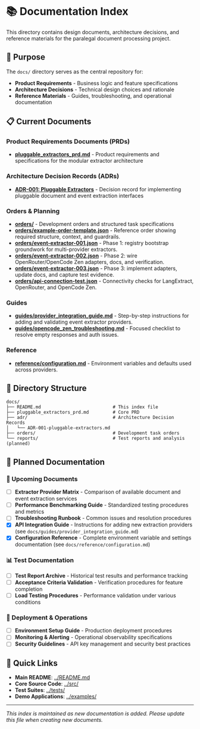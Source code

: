 # 📚 Documentation Index

This directory contains design documents, architecture decisions, and reference materials for the paralegal document processing project.

## 🎯 Purpose

The `docs/` directory serves as the central repository for:
- **Product Requirements** - Business logic and feature specifications
- **Architecture Decisions** - Technical design choices and rationale
- **Reference Materials** - Guides, troubleshooting, and operational documentation

## 📋 Current Documents

### Product Requirements Documents (PRDs)
- **[pluggable_extractors_prd.md](pluggable_extractors_prd.md)** - Product requirements and specifications for the modular extractor architecture

### Architecture Decision Records (ADRs)
- **[ADR-001: Pluggable Extractors](adr/ADR-001-pluggable-extractors.md)** - Decision record for implementing pluggable document and event extraction interfaces

### Orders & Planning
- **[orders/](orders/)** - Development orders and structured task specifications
- **[orders/example-order-template.json](orders/example-order-template.json)** - Reference order showing required structure, context, and guardrails.
- **[orders/event-extractor-001.json](orders/event-extractor-001.json)** - Phase 1: registry bootstrap groundwork for multi-provider extractors.
- **[orders/event-extractor-002.json](orders/event-extractor-002.json)** - Phase 2: wire OpenRouter/OpenCode Zen adapters, docs, and verification.
- **[orders/event-extractor-003.json](orders/event-extractor-003.json)** - Phase 3: implement adapters, update docs, and capture test evidence.
- **[orders/api-connection-test.json](orders/api-connection-test.json)** - Connectivity checks for LangExtract, OpenRouter, and OpenCode Zen.

### Guides
- **[guides/provider_integration_guide.md](guides/provider_integration_guide.md)** - Step-by-step instructions for adding and validating event extractor providers.
- **[guides/opencode_zen_troubleshooting.md](guides/opencode_zen_troubleshooting.md)** - Focused checklist to resolve empty responses and auth issues.

### Reference
- **[reference/configuration.md](reference/configuration.md)** - Environment variables and defaults used across providers.

## 📁 Directory Structure

```
docs/
├── README.md                           # This index file
├── pluggable_extractors_prd.md         # Core PRD
├── adr/                                # Architecture Decision Records
│   └── ADR-001-pluggable-extractors.md
├── orders/                             # Development task orders
└── reports/                            # Test reports and analysis (planned)
```

## 📝 Planned Documentation

### 🔄 Upcoming Documents
- [ ] **Extractor Provider Matrix** - Comparison of available document and event extraction services
- [ ] **Performance Benchmarking Guide** - Standardized testing procedures and metrics
- [ ] **Troubleshooting Runbook** - Common issues and resolution procedures
- [x] **API Integration Guide** - Instructions for adding new extraction providers (see `docs/guides/provider_integration_guide.md`)
- [x] **Configuration Reference** - Complete environment variable and settings documentation (see `docs/reference/configuration.md`)

### 📊 Test Documentation
- [ ] **Test Report Archive** - Historical test results and performance tracking
- [ ] **Acceptance Criteria Validation** - Verification procedures for feature completion
- [ ] **Load Testing Procedures** - Performance validation under various conditions

### 🚀 Deployment & Operations
- [ ] **Environment Setup Guide** - Production deployment procedures
- [ ] **Monitoring & Alerting** - Operational observability specifications
- [ ] **Security Guidelines** - API key management and security best practices

## 🔗 Quick Links

- **Main README**: [../README.md](../README.md)
- **Core Source Code**: [../src/](../src/)
- **Test Suites**: [../tests/](../tests/)
- **Demo Applications**: [../examples/](../examples/)

---

*This index is maintained as new documentation is added. Please update this file when creating new documents.*
